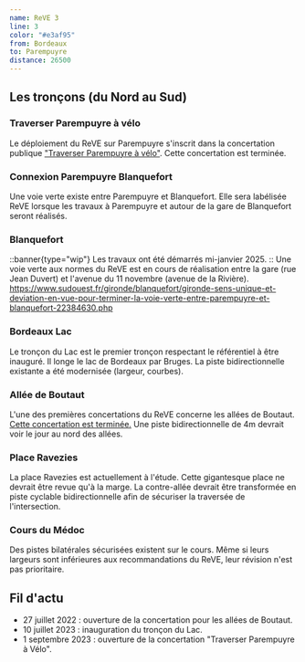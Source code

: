 ```yaml
---
name: ReVE 3
line: 3
color: "#e3af95"
from: Bordeaux
to: Parempuyre
distance: 26500
---
```


## Les tronçons (du Nord au Sud)

### Traverser Parempuyre à vélo

Le déploiement du ReVE sur Parempuyre s'inscrit dans la concertation publique ["Traverser Parempuyre à vélo"](https://participation.bordeaux-metropole.fr/processes/projet-6112).
Cette concertation est terminée.


### Connexion Parempuyre Blanquefort
Une voie verte existe entre Parempuyre et Blanquefort. Elle sera labélisée ReVE lorsque les travaux à Parempuyre et 
autour de la gare de Blanquefort seront réalisés. 

### Blanquefort
::banner{type="wip"}
Les travaux ont été démarrés mi-janvier 2025.
::
Une voie verte aux normes du ReVE est en cours de réalisation entre la gare (rue Jean Duvert) et l'avenue du 11 novembre (avenue de la Rivière). 
https://www.sudouest.fr/gironde/blanquefort/gironde-sens-unique-et-deviation-en-vue-pour-terminer-la-voie-verte-entre-parempuyre-et-blanquefort-22384630.php

### Bordeaux Lac

Le tronçon du Lac est le premier tronçon respectant le référentiel à être inauguré.
Il longe le lac de Bordeaux par Bruges.
La piste bidirectionnelle existante a été modernisée (largeur, courbes).

### Allée de Boutaut

L'une des premières concertations du ReVE concerne les allées de Boutaut.
[Cette concertation est terminée.](https://participation.bordeaux-metropole.fr/processes/projet-5255)
Une piste bidirectionnelle de 4m devrait voir le jour au nord des allées.

### Place Ravezies
La place Ravezies est actuellement à l'étude.
Cette gigantesque place ne devrait être revue qu'à la marge. 
La contre-allée devrait être transformée en piste cyclable bidirectionnelle afin de sécuriser la traversée de l'intersection.

### Cours du Médoc
Des pistes bilatérales sécurisées existent sur le cours.
Même si leurs largeurs sont inférieures aux recommandations du ReVE, leur révision n'est pas prioritaire. 

## Fil d'actu

- 27 juillet 2022 : ouverture de la concertation pour les allées de Boutaut.
- 10 juillet 2023 : inauguration du tronçon du Lac.
- 1 septembre 2023 : ouverture de la concertation "Traverser Parempuyre à Vélo".
